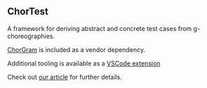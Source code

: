 ## ChorTest

A framework for deriving abstract and concrete test cases from g-choreographies.

[ChorGram](https://www.sciencedirect.com/science/article/pii/S016764232030143X) is included as a vendor dependency.

Additional tooling is available as a [VSCode extension](https://marketplace.visualstudio.com/items?itemName=alxrcs.vschor-grammar)

Check out [our article](https://www.sciencedirect.com/science/article/pii/S2352220821000754) for further details. 
